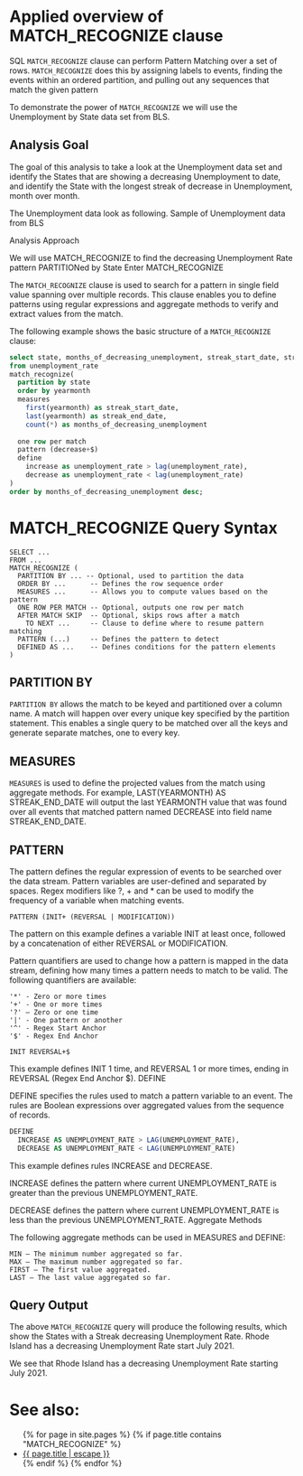 # Applied overview of MATCH_RECOGNIZE clause

SQL `MATCH_RECOGNIZE` clause can perform Pattern Matching over a set of rows. `MATCH_RECOGNIZE` does this by assigning labels to events, finding the events within an ordered partition, and pulling out any sequences that match the given pattern

To demonstrate the power of `MATCH_RECOGNIZE` we will use the Unemployment by State data set from BLS.

## Analysis Goal
The goal of this analysis to take a look at the Unemployment data set and identify the States that are showing a decreasing Unemployment to date, and identify the State with the longest streak of decrease in Unemployment, month over month.

The Unemployment data look as following.
Sample of Unemployment data from BLS

Analysis Approach

We will use MATCH_RECOGNIZE to find the decreasing Unemployment Rate pattern PARTITIONed by State
Enter MATCH_RECOGNIZE

The `MATCH_RECOGNIZE` clause is used to search for a pattern in single field value spanning over multiple records. This clause enables you to define patterns using regular expressions and aggregate methods to verify and extract values from the match.

The following example shows the basic structure of a `MATCH_RECOGNIZE` clause:

```sql
select state, months_of_decreasing_unemployment, streak_start_date, streak_end_date
from unemployment_rate
match_recognize(
  partition by state
  order by yearmonth
  measures
    first(yearmonth) as streak_start_date,
    last(yearmonth) as streak_end_date,
    count(*) as months_of_decreasing_unemployment
  
  one row per match
  pattern (decrease+$)
  define
    increase as unemployment_rate > lag(unemployment_rate),
    decrease as unemployment_rate < lag(unemployment_rate)
)
order by months_of_decreasing_unemployment desc;
```


# MATCH_RECOGNIZE Query Syntax

```
SELECT ...
FROM ...
MATCH_RECOGNIZE (
  PARTITION BY ... -- Optional, used to partition the data
  ORDER BY ...      -- Defines the row sequence order
  MEASURES ...      -- Allows you to compute values based on the pattern
  ONE ROW PER MATCH -- Optional, outputs one row per match
  AFTER MATCH SKIP  -- Optional, skips rows after a match
    TO NEXT ...     -- Clause to define where to resume pattern matching
  PATTERN (...)     -- Defines the pattern to detect
  DEFINED AS ...    -- Defines conditions for the pattern elements
)
```

## PARTITION BY

`PARTITION BY` allows the match to be keyed and partitioned over a column name. A match will happen over every unique key specified by the partition statement. This enables a single query to be matched over all the keys and generate separate matches, one to every key.

## MEASURES

`MEASURES` is used to define the projected values from the match using aggregate methods. For example, LAST(YEARMONTH) AS STREAK_END_DATE will output the last YEARMONTH value that was found over all events that matched pattern named DECREASE into field name STREAK_END_DATE.

## PATTERN

The pattern defines the regular expression of events to be searched over the data stream. Pattern variables are user-defined and separated by spaces. Regex modifiers like ?, + and * can be used to modify the frequency of a variable when matching events.

    PATTERN (INIT+ (REVERSAL | MODIFICATION))

The pattern on this example defines a variable INIT at least once, followed by a concatenation of either REVERSAL or MODIFICATION.

Pattern quantifiers are used to change how a pattern is mapped in the data stream, defining how many times a pattern needs to match to be valid. The following quantifiers are available:

    '*' - Zero or more times
    '+' - One or more times
    '?' – Zero or one time
    '|' - One pattern or another
    '^' - Regex Start Anchor
    '$' - Regex End Anchor

    INIT REVERSAL+$

This example defines INIT 1 time, and REVERSAL 1 or more times, ending in REVERSAL (Regex End Anchor $).
DEFINE

DEFINE specifies the rules used to match a pattern variable to an event. The rules are Boolean expressions over aggregated values from the sequence of records.

```sql
DEFINE
  INCREASE AS UNEMPLOYMENT_RATE > LAG(UNEMPLOYMENT_RATE),
  DECREASE AS UNEMPLOYMENT_RATE < LAG(UNEMPLOYMENT_RATE)
```

This example defines rules INCREASE and DECREASE.

INCREASE defines the pattern where current UNEMPLOYMENT_RATE is greater than the previous UNEMPLOYMENT_RATE.

DECREASE defines the pattern where current UNEMPLOYMENT_RATE is less than the previous UNEMPLOYMENT_RATE.
Aggregate Methods

The following aggregate methods can be used in MEASURES and DEFINE:

    MIN – The minimum number aggregated so far.
    MAX – The maximum number aggregated so far.
    FIRST – The first value aggregated.
    LAST – The last value aggregated so far.

## Query Output

The above `MATCH_RECOGNIZE` query will produce the following results, which show the States with a Streak decreasing Unemployment Rate.
Rhode Island has a decreasing Unemployment Rate start July 2021.

We see that Rhode Island has a decreasing Unemployment Rate starting July 2021.



# See also:
<ul id="recent-articles">
{% for page in site.pages %}
    {% if page.title contains "MATCH_RECOGNIZE" %}
    <li>
    <a href="{{ page.url | relative_url }}">{{ page.title | escape }}</a>
    </li>
    {% endif %}
{% endfor %}
</ul>
